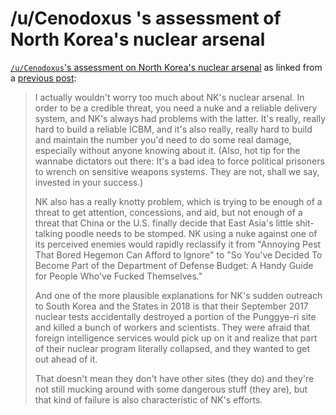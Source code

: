 # /u/Cenodoxus 's assessment of North Korea's nuclear arsenal

[`/u/Cenodoxus`'s assessment on North Korea's nuclear arsenal](https://old.reddit.com/r/worldnews/comments/g7o6nm/japanese_media_reports_n_koreas_kim_jong_un_in/foj91bh/) as linked from a [previous post](https://docs.google.com/document/d/11vKR8Sc8NcVCNRYxY9x1dDLeJCxJUFAFGe7h8xQioDg/edit?usp=sharing):

> I actually wouldn't worry too much about NK's nuclear arsenal. In order to be a credible threat, you need a nuke and a reliable delivery system, and NK's always had problems with the latter. It's really, really hard to build a reliable ICBM, and it's also really, really hard to build and maintain the number you'd need to do some real damage, especially without anyone knowing about it. (Also, hot tip for the wannabe dictators out there: It's a bad idea to force political prisoners to wrench on sensitive weapons systems. They are not, shall we say, invested in your success.)
>
> NK also has a really knotty problem, which is trying to be enough of a threat to get attention, concessions, and aid, but not enough of a threat that China or the U.S. finally decide that East Asia's little shit-talking poodle needs to be stomped. NK using a nuke against one of its perceived enemies would rapidly reclassify it from "Annoying Pest That Bored Hegemon Can Afford to Ignore" to "So You've Decided To Become Part of the Department of Defense Budget: A Handy Guide for People Who've Fucked Themselves."
>
> And one of the more plausible explanations for NK's sudden outreach to South Korea and the States in 2018 is that their September 2017 nuclear tests accidentally destroyed a portion of the Punggye-ri site and killed a bunch of workers and scientists. They were afraid that foreign intelligence services would pick up on it and realize that part of their nuclear program literally collapsed, and they wanted to get out ahead of it.
>
> That doesn't mean they don't have other sites (they do) and they're not still mucking around with some dangerous stuff (they are), but that kind of failure is also characteristic of NK's efforts.
